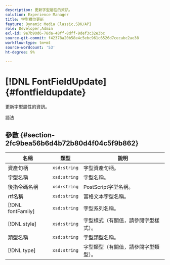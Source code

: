 ```yaml
---
description: 更新字型屬性的資訊。
solution: Experience Manager
title: 字型欄位更新
feature: Dynamic Media Classic,SDK/API
role: Developer,Admin
exl-id: 9e7b90d6-78da-48ff-8dff-9def3c32e3bc
source-git-commit: f42378a20b58e4c5ebc961c6526d7cecabc2ae38
workflow-type: tm+mt
source-wordcount: '53'
ht-degree: 9%

---
```


# [!DNL FontFieldUpdate]{#fontfieldupdate}

更新字型屬性的資訊。

語法

## 參數 {#section-2fc9bea56b6d4b72b80d4f04c5f9b862}

| 名稱 | 類型 | 說明 |
|---|---|---|
| 資產句柄 | `xsd:string` | 字型資產句柄。 |
| 字型名稱 | `xsd:string` | 字型名稱。 |
| 後指令碼名稱 | `xsd:string` | PostScript字型名稱。 |
| rtf名稱 | `xsd:string` | 富格文本字型名稱。 |
| [!DNL fontFamily] | `xsd:string` | 字型系列名稱。 |
| [!DNL style] | `xsd:string` | 字型樣式（有關值，請參閱字型樣式）。 |
| 類型名稱 | `xsd:string` | 字型類型名稱。 |
| [!DNL type] | `xsd:string` | 字型類型（有關值，請參閱字型類型）。 |

